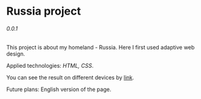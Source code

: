 # Russia project
###### 0.0.1

This project is about my homeland - Russia. Here I first used adaptive web design. 

Applied technologies: *HTML, CSS*.

You can see the result on different devices by [link](https://sysoevandrey.github.io/Russia-project/).

Future plans: English version of the page.
